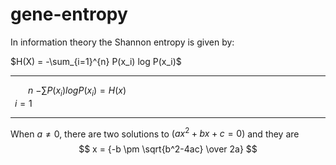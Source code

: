 # gene-entropy

In information theory the Shannon entropy is given by:

$H(X) = -\sum_{i=1}^{n} P(x_i) log P(x_i)$

-------------------------------


&emsp;&emsp;$n$ 
$-\sum P(x_i) log P(x_i) = H(x)$  
&ensp;$i=1$

-------------------------------

When $a \ne 0$, there are two solutions to $(ax^2 + bx + c = 0)$ and they are 
$$ x = {-b \pm \sqrt{b^2-4ac} \over 2a} $$
